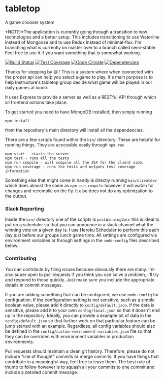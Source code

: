 # tabletop
A game chooser system

*NOTE:*The application is currently going through a transition to new technologies
and a better setup.  This includes transitioning to use Waterline instead of Mongoose
and to use Redux instead of minimal-flux.  I'm branching what is currently on master
over to a branch called semi-stable.  Feel free to use it if you want something that
is somewhat working.

[![Build Status](https://travis-ci.org/claydiffrient/tabletop.svg)](https://travis-ci.org/claydiffrient/tabletop)
[![Test Coverage](https://codeclimate.com/github/claydiffrient/tabletop/badges/coverage.svg)](https://codeclimate.com/github/claydiffrient/tabletop)
[![Code Climate](https://codeclimate.com/github/claydiffrient/tabletop/badges/gpa.svg)](https://codeclimate.com/github/claydiffrient/tabletop)
[![Dependencies](https://david-dm.org/claydiffrient/tabletop.svg)](https://david-dm.org/claydiffrient/tabletop)

Thanks for stopping by :smile: !  This is a system where when connected with the proper api can help you
select a game to play.  It's main purpose is to help Instructure's tabletop group decide what game will be
played in our daily games at lunch.

It uses Express to provide a server as well as a RESTful API through which all frontend actions take place.

To get started you need to have MongoDB installed, then simply running
```
npm install
```
from the repository's main directory will install all the dependencies.

There are a few scripts found within the `bin/` directory.  These are helpful for running things.  They are accessible easily
through `npm run`.

```
npm start - starts the server
npm test - runs all the tests
npm run compile - will compile all the JSX for the client side.
npm run coverage - runs the tests and outputs test coverage information
```
Something else that might come in handy is directly running `bin/clientdev` which does almost the same as `npm run compile`
however it will watch for changes and recompile on the fly.  It also does not do any optimization to the output.

### Slack Reporting

Inside the `bin/` directory one of the scripts is `postWinningVote` this is ideal to put on a scheduler so that you can announce in a slack channel what the winning vote on a given day is.  I use Heroku Scheduler to perform this each day just before our groups lunch game time.  All settings are configured via environment variables or through settings in the `node-config` files described below.


### Contributing

You can contribute by filing issues because obviously there are many.  I'm also super open to pull requests if you think you can solve
a problem, I'll try and respond to those quickly.  Just make sure you include the appropriate details in commit messages.

If you are adding something that can be configured, we use `node-config` for configuation.  If the configuration setting is not sensitive, such as a simple boolean value, please add it directly to `config/default.json`.  If the data is sensitive, please add it to your own `config/local.json` so that it doesn't end up in the repository.  Ideally, you can provide a example bit of data in the `config/default.json` so that further work on that particular feature can be jump started with an example.  Regardless, all config variables should also be defined in the `config/custom-environment-variables.json` file so that they can be overriden with environment variables in production environments.

Pull requests should maintain a clean git history.  Therefore, please do not include "line of thought" commits or merge commits.
If you have things that contribute in a meaningful way, feel free to leave them.  The best rule of thumb to follow
however is to squash all your commits to one commit and include a detailed commit message.
